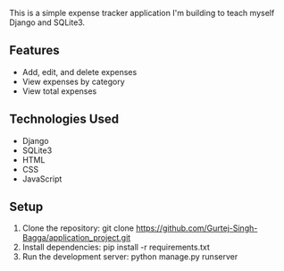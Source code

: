 This is a simple expense tracker application I'm building to teach myself Django and SQLite3.

## Features
- Add, edit, and delete expenses
- View expenses by category
- View total expenses

## Technologies Used    
- Django
- SQLite3
- HTML
- CSS
- JavaScript    

## Setup
1. Clone the repository: git clone https://github.com/Gurtej-Singh-Bagga/application_project.git
2. Install dependencies: pip install -r requirements.txt 
3. Run the development server: python manage.py runserver





